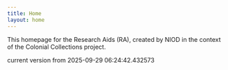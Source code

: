 ```yaml
---
title: Home
layout: home
---
```


This homepage for the Research Aids (RA), created by NIOD in the context of the Colonial Collections project. 


current version from 2025-09-29 06:24:42.432573